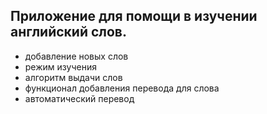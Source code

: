 ## Приложение для помощи в изучении английский слов.

- добавление новых слов
- режим изучения
- алгоритм выдачи слов
- функционал добавления перевода для слова
- автоматический перевод
